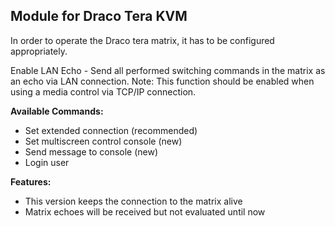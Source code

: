 ## Module for Draco Tera KVM

In order to operate the Draco tera matrix, it has to be configured appropriately.

Enable LAN Echo - Send all performed switching commands in the matrix as an echo via LAN connection.
Note: This function should be enabled when using a media control via TCP/IP connection.


**Available Commands:**

* Set extended connection (recommended)
* Set multiscreen control console (new)
* Send message to console (new)
* Login user


**Features:**

* This version keeps the connection to the matrix alive
* Matrix echoes will be received but not evaluated until now
